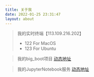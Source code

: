 ```yaml
---
title: 关于我
date: 2022-01-25 23:31:47
layout: about
---
```


> 我的实时终端【113.109.216.202】 
>   - 122 For MacOS 
>   - 123 For Ubuntu

> 我的big_boot项目 [动态地址](http://113.109.216.202:18999)

> 我的JupyterNotebook服务 [动态地址](http://113.109.216.202:19000)

